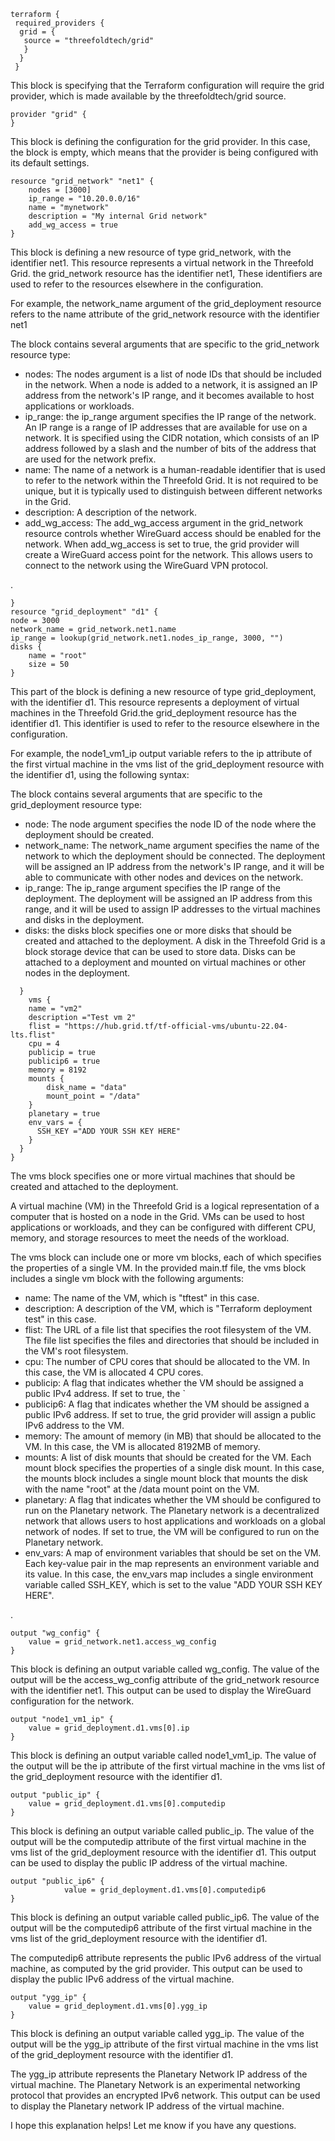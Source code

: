 ```
terraform {
 required_providers {
  grid = {
   source = "threefoldtech/grid"
   }
  }
 } 
```
 
This block is specifying that the Terraform configuration will require the grid provider, which is made available by the threefoldtech/grid source.

```
provider "grid" {
}
```

This block is defining the configuration for the grid provider. In this case, the block is empty, which means that the provider is being configured with its default settings.
```
resource "grid_network" "net1" {
	nodes = [3000]
	ip_range = "10.20.0.0/16"
	name = "mynetwork"
	description = "My internal Grid network"
	add_wg_access = true
}
```
This block is defining a new resource of type grid_network, with the identifier net1. This resource represents a virtual network in the Threefold Grid. the grid_network resource has the identifier net1, These identifiers are used to refer to the resources elsewhere in the configuration.

For example, the network_name argument of the grid_deployment resource refers to the name attribute of the grid_network resource with the identifier net1

The block contains several arguments that are specific to the grid_network resource type:

- nodes: The nodes argument is a list of node IDs that should be included in the network. When a node is added to a network, it is assigned an IP address from the network's IP range, and it becomes available to host applications or workloads.
- ip_range: the ip_range argument specifies the IP range of the network. An IP range is a range of IP addresses that are available for use on a network. It is specified using the CIDR notation, which consists of an IP address followed by a slash and the number of bits of the address that are used for the network prefix.
- name: The name of a network is a human-readable identifier that is used to refer to the network within the Threefold Grid. It is not required to be unique, but it is typically used to distinguish between different networks in the Grid.
- description: A description of the network.
- add_wg_access: The add_wg_access argument in the grid_network resource controls whether WireGuard access should be enabled for the network. When add_wg_access is set to true, the grid provider will create a WireGuard access point for the network. This allows users to connect to the network using the WireGuard VPN protocol.


.
```	
}
resource "grid_deployment" "d1" {
node = 3000
network_name = grid_network.net1.name
ip_range = lookup(grid_network.net1.nodes_ip_range, 3000, "")
disks {
	name = "root"
	size = 50
}
```	
This part of the block is defining a new resource of type grid_deployment, with the identifier d1. This resource represents a deployment of virtual machines in the Threefold Grid.the grid_deployment resource has the identifier d1. This identifier is used to refer to the resource elsewhere in the configuration.

For example, the node1_vm1_ip output variable refers to the ip attribute of the first virtual machine in the vms list of the grid_deployment resource with the identifier d1, using the following syntax:

The block contains several arguments that are specific to the grid_deployment resource type:

- node: The node argument specifies the node ID of the node where the deployment should be created. 
- network_name: The network_name argument specifies the name of the network to which the deployment should be connected. The deployment will be assigned an IP address from the network's IP range, and it will be able to communicate with other nodes and devices on the network.
- ip_range: The ip_range argument specifies the IP range of the deployment. The deployment will be assigned an IP address from this range, and it will be used to assign IP addresses to the virtual machines and disks in the deployment.
- disks: the disks block specifies one or more disks that should be created and attached to the deployment. A disk in the Threefold Grid is a block storage device that can be used to store data. Disks can be attached to a deployment and mounted on virtual machines or other nodes in the deployment.
```
  }
    vms {
    name = "vm2"
    description ="Test vm 2"
    flist = "https://hub.grid.tf/tf-official-vms/ubuntu-22.04-lts.flist"
    cpu = 4
    publicip = true
    publicip6 = true
    memory = 8192
    mounts {
        disk_name = "data"
        mount_point = "/data"
    }
    planetary = true
    env_vars = {
      SSH_KEY ="ADD YOUR SSH KEY HERE"
    }
  }
}
```	
The vms block specifies one or more virtual machines that should be created and attached to the deployment.

A virtual machine (VM) in the Threefold Grid is a logical representation of a computer that is hosted on a node in the Grid. VMs can be used to host applications or workloads, and they can be configured with different CPU, memory, and storage resources to meet the needs of the workload.

The vms block can include one or more vm blocks, each of which specifies the properties of a single VM. In the provided main.tf file, the vms block includes a single vm block with the following arguments:	
- name: The name of the VM, which is "tftest" in this case.
- description: A description of the VM, which is "Terraform deployment test" in this case.
- flist: The URL of a file list that specifies the root filesystem of the VM. The file list specifies the files and directories that should be included in the VM's root filesystem.
- cpu: The number of CPU cores that should be allocated to the VM. In this case, the VM is allocated 4 CPU cores.
- publicip: A flag that indicates whether the VM should be assigned a public IPv4 address. If set to true, the `
- publicip6: A flag that indicates whether the VM should be assigned a public IPv6 address. If set to true, the grid provider will assign a public IPv6 address to the VM.
- memory: The amount of memory (in MB) that should be allocated to the VM. In this case, the VM is allocated 8192MB of memory.
- mounts: A list of disk mounts that should be created for the VM. Each mount block specifies the properties of a single disk mount. In this case, the mounts block includes a single mount block that mounts the disk with the name "root" at the /data mount point on the VM.
- planetary: A flag that indicates whether the VM should be configured to run on the Planetary network. The Planetary network is a decentralized network that allows users to host applications and workloads on a global network of nodes. If set to true, the VM will be configured to run on the Planetary network.
- env_vars: A map of environment variables that should be set on the VM. Each key-value pair in the map represents an environment variable and its value. In this case, the env_vars map includes a single environment variable called SSH_KEY, which is set to the value "ADD YOUR SSH KEY HERE".

	
.
```
output "wg_config" {
	value = grid_network.net1.access_wg_config
}
```
This block is defining an output variable called wg_config. The value of the output will be the access_wg_config attribute of the grid_network resource with the identifier net1. This output can be used to display the WireGuard configuration for the network.
```
output "node1_vm1_ip" {
	value = grid_deployment.d1.vms[0].ip
}
```
This block is defining an output variable called node1_vm1_ip. The value of the output will be the ip attribute of the first virtual machine in the vms list of the grid_deployment resource with the identifier d1.
```
output "public_ip" {
	value = grid_deployment.d1.vms[0].computedip
}
```
This block is defining an output variable called public_ip. The value of the output will be the computedip attribute of the first virtual machine in the vms list of the grid_deployment resource with the identifier d1. This output can be used to display the public IP address of the virtual machine.
```
output "public_ip6" {
			value = grid_deployment.d1.vms[0].computedip6
}
```
This block is defining an output variable called public_ip6. The value of the output will be the computedip6 attribute of the first virtual machine in the vms list of the grid_deployment resource with the identifier d1.

The computedip6 attribute represents the public IPv6 address of the virtual machine, as computed by the grid provider. This output can be used to display the public IPv6 address of the virtual machine.
```
output "ygg_ip" {
	value = grid_deployment.d1.vms[0].ygg_ip
}
```
This block is defining an output variable called ygg_ip. The value of the output will be the ygg_ip attribute of the first virtual machine in the vms list of the grid_deployment resource with the identifier d1.

The ygg_ip attribute represents the Planetary Network IP address of the virtual machine. The Planetary Network is an experimental networking protocol that provides an encrypted IPv6 network. This output can be used to display the Planetary network IP address of the virtual machine.

I hope this explanation helps! Let me know if you have any questions.

